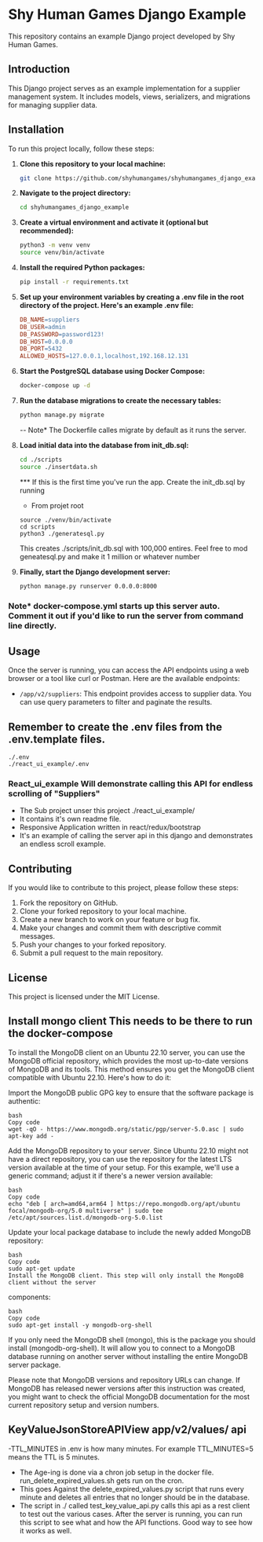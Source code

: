 
# Shy Human Games Django Example

This repository contains an example Django project developed by Shy Human Games.

## Introduction

This Django project serves as an example implementation for a supplier management system. It includes models, views, serializers, and migrations for managing supplier data.

## Installation

To run this project locally, follow these steps:

1. **Clone this repository to your local machine:**

   ```bash
   git clone https://github.com/shyhumangames/shyhumangames_django_example.git
   ```

2. **Navigate to the project directory:**

   ```bash
   cd shyhumangames_django_example
   ```

3. **Create a virtual environment and activate it (optional but recommended):**

   ```bash
   python3 -m venv venv
   source venv/bin/activate
   ```

4. **Install the required Python packages:**

   ```bash
   pip install -r requirements.txt
   ```

5. **Set up your environment variables by creating a .env file in the root directory of the project. Here's an example .env file:**

   ```makefile
   DB_NAME=suppliers
   DB_USER=admin
   DB_PASSWORD=password123!
   DB_HOST=0.0.0.0
   DB_PORT=5432
   ALLOWED_HOSTS=127.0.0.1,localhost,192.168.12.131
   ```

6. **Start the PostgreSQL database using Docker Compose:**

   ```bash
   docker-compose up -d
   ```

7. **Run the database migrations to create the necessary tables:**

   ```bash
   python manage.py migrate
   ```

   -- Note* The Dockerfile calles migrate by default as it runs the server.

8. **Load initial data into the database from init_db.sql:**

   ```bash
   cd ./scripts
   source ./insertdata.sh
   ```

   *** If this is the first time you've run the app.  Create the init_db.sql by running
   - From projet root

   ```
   source ./venv/bin/activate
   cd scripts
   python3 ./generatesql.py
   ```

   This creates
   ./scripts/init_db.sql with 100,000 entires. Feel free to mod geneatesql.py and make it 1 million or whatever number


9. **Finally, start the Django development server:**

   ```bash
   python manage.py runserver 0.0.0.0:8000
   ```
### Note* docker-compose.yml starts up this server auto.  Comment it out if you'd like to run the server from command line directly.

## Usage

Once the server is running, you can access the API endpoints using a web browser or a tool like curl or Postman. Here are the available endpoints:

- `/app/v2/suppliers`: This endpoint provides access to supplier data. You can use query parameters to filter and paginate the results.


## Remember to create the .env files from the .env.template files.

```
./.env
./react_ui_example/.env
```

### React_ui_example  Will demonstrate calling this API for endless scrolling of "Suppliers"
- The Sub project unser this project ./react_ui_example/
- It contains it's own readme file.
- Responsive Application written in react/redux/bootstrap  
- It's an example of calling the server api in this django and demonstrates an endless scroll example.

## Contributing

If you would like to contribute to this project, please follow these steps:

1. Fork the repository on GitHub.
2. Clone your forked repository to your local machine.
3. Create a new branch to work on your feature or bug fix.
4. Make your changes and commit them with descriptive commit messages.
5. Push your changes to your forked repository.
6. Submit a pull request to the main repository.

## License

This project is licensed under the MIT License.



## Install mongo client  This needs to be there to run the docker-compose

To install the MongoDB client on an Ubuntu 22.10 server, you can use the MongoDB official repository, which provides the most up-to-date versions of MongoDB and its tools. This method ensures you get the MongoDB client compatible with Ubuntu 22.10. Here's how to do it:

Import the MongoDB public GPG key to ensure that the software package is authentic:

```
bash
Copy code
wget -qO - https://www.mongodb.org/static/pgp/server-5.0.asc | sudo apt-key add -
```
Add the MongoDB repository to your server. Since Ubuntu 22.10 might not have a direct repository, you can use the repository for the latest LTS version available at the time of your setup. For this example, we'll use a generic command; adjust it if there's a newer version available:

```
bash
Copy code
echo "deb [ arch=amd64,arm64 ] https://repo.mongodb.org/apt/ubuntu focal/mongodb-org/5.0 multiverse" | sudo tee /etc/apt/sources.list.d/mongodb-org-5.0.list
```

Update your local package database to include the newly added MongoDB repository:

```
bash
Copy code
sudo apt-get update
Install the MongoDB client. This step will only install the MongoDB client without the server 
```
components:

```
bash
Copy code
sudo apt-get install -y mongodb-org-shell
```

If you only need the MongoDB shell (mongo), this is the package you should install (mongodb-org-shell). It will allow you to connect to a MongoDB database running on another server without installing the entire MongoDB server package.

Please note that MongoDB versions and repository URLs can change. If MongoDB has released newer versions after this instruction was created, you might want to check the official MongoDB documentation for the most current repository setup and version numbers.


## KeyValueJsonStoreAPIView  app/v2/values/  api
-TTL_MINUTES in .env is how many minutes.  For example  TTL_MINUTES=5  means the TTL is 5 minutes.
- The Age-ing is done via a chron job setup in the docker file.  run_delete_expired_values.sh gets run on the cron.
- This goes Against the delete_expired_values.py script that runs every minute and deletes all entries
    that no longer should be in the database. 
- The script in ./ called test_key_value_api.py calls this api as a rest client to test out the various cases.  After the server is running, you can run this script to see what and how the API functions.  Good way to see how it works as well. 
